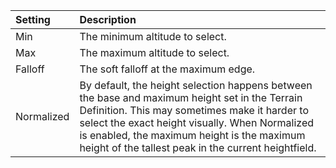 | Setting        | Description                                                                                                                                                                                                                                                                                             |
| :------------- | :------------------------------------------------------------------------------------------------------------------------------------------------------------------------------------------------------------------------------------------------------------------------------------------------------ |
| Min        | The minimum altitude to select.                                                                                                                                                                                                                                                                         |
| Max        | The maximum altitude to select.                                                                                                                                                                                                                                                                         |
| Falloff    | The soft falloff at the maximum edge.                                                                                                                                                                                                                                                                   |
| Normalized | By default, the height selection happens between the base and maximum height set in the Terrain Definition. This may sometimes make it harder to select the exact height visually. When Normalized is enabled, the maximum height is the maximum height of the tallest peak in the current heightfield. |